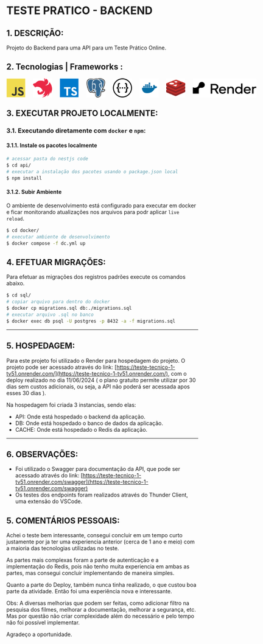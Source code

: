 # TESTE PRATICO - BACKEND

## 1. DESCRIÇÃO:
Projeto do Backend para uma API para um Teste Prático Online.

## 2. Tecnologias | Frameworks :

<div style="display: flex; justify-content: space-between; gap: 20px;">

  <img src="assets/javascript.svg" alt="JavaScript" title="JavaScript" height="50" />
  <img src="assets/nestjs-icon.svg" alt="NestJS" title="NestJS" height="50" />
  <img src="assets/typescript.svg" alt="TypeScript" title="TypeScript" height="50" />
  <img src="assets/postgresql.svg" alt="Postgres" title="Postgres" height="50" />
  <img src="assets/swagger.svg" alt="Swagger" title="Swagger" height="50" />
  <img src="assets/docker.svg" alt="Docker" title="Docker" height="50" />
  <img src="assets/redis.svg" alt="Redis" title="Redis" height="50" />
  <img src="assets/render.svg" alt= "Render" title="Render" height="50"/>

</div>



## 3. EXECUTAR PROJETO LOCALMENTE:

### 3.1. Executando diretamente com `docker` e `npm`:

#### 3.1.1. Instale os pacotes localmente
``` bash
# acessar pasta do nestjs code
$ cd api/
# executar a instalação dos pacotes usando o package.json local
$ npm install
```
#### 3.1.2. Subir Ambiente
O ambiente de desenvolvimento está configurado para executar em docker e ficar
monitorando atualizações nos arquivos para podr aplicar `live reload`.
``` bash
$ cd docker/
# executar ambiente de desenvolvimento
$ docker compose -f dc.yml up
```

## 4. EFETUAR MIGRAÇÕES:
Para efetuar as migrações dos registros padrões execute os comandos abaixo.
``` bash
$ cd sql/
# copiar arquivo para dentro do docker
$ docker cp migrations.sql db:./migrations.sql
# executar arquivo .sql no banco
$ docker exec db psql -U postgres -p 8432 -a -f migrations.sql
```

---

## 5. HOSPEDAGEM:
Para este projeto foi utilizado o Render para hospedagem do projeto. O projeto pode ser acessado através do link: [https://teste-tecnico-1-tv51.onrender.com/](https://teste-tecnico-1-tv51.onrender.com/), com o deploy realizado no dia 11/06/2024 ( o plano gratuito permite utilizar por 30 dias sem custos adicionais, ou seja, a API não poderá ser acessada apos esses 30 dias ).

Na hospedagem foi criada 3 instancias, sendo elas:
- API: Onde está hospedado o backend da aplicação.
- DB: Onde está hospedado o banco de dados da aplicação.
- CACHE: Onde está hospedado o Redis da aplicação.
---

## 6. OBSERVAÇÕES:
- Foi utilizado o Swagger para documentação da API, que pode ser acessado através do link: [https://teste-tecnico-1-tv51.onrender.com/swagger](https://teste-tecnico-1-tv51.onrender.com/swagger)
- Os testes dos endpoints foram realizados através do Thunder Client, uma extensão do VSCode.


## 5. COMENTÁRIOS PESSOAIS:
Achei o teste bem interessante, consegui concluir em um tempo curto justamente por ja ter uma experiencia anterior (cerca de 1 ano e meio) com a maioria das tecnologias utilizadas no teste. 

As partes mais complexas foram a parte de autenticação e a implementação do Redis, pois não tenho muita experiencia em ambas as partes, mas consegui concluir implementando de maneira simples.

Quanto a parte do Deploy, também nunca tinha realizado, o que custou boa parte da atividade. Então foi uma experiência nova e interessante.

Obs: A diversas melhorias que podem ser feitas, como adicionar filtro na pesquisa dos filmes, melhorar a documentação, melhorar a segurança, etc. Mas por questão não criar complexidade além do necessário e pelo tempo não foi possível implementar.

Agradeço a oportunidade.
